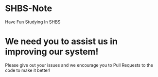 # SHBS-Note
Have Fun Studying In SHBS

# We need you to assist us in improving our system!
Please give out your issues and we encourage you to Pull Requests to the code to make it better!